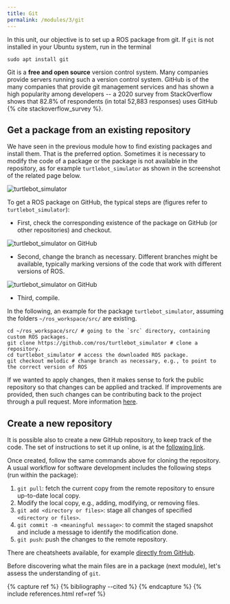 ```yaml
---
title: Git
permalink: /modules/3/git
---
```


In this unit, our objective is to set up a ROS package from git. If `git` is not installed in your Ubuntu system, run in the terminal

    sudo apt install git


Git is a **free and open source** version control system. Many companies provide servers running such a version control system. GitHub is of the many companies that provide git management services and has shown a high popularity among developers -- a 2020 survey from StackOverflow shows that 82.8% of respondents (in total 52,883 responses) uses GitHub {% cite stackoverflow_survey %}. 

## Get a package from an existing repository

We have seen in the previous module how to find existing packages and install them. That is the preferred option. Sometimes it is necessary to modify the code of a package or the package is not available in the repository, as for example `turtlebot_simulator` as shown in the screenshot of the related page below.

![turtlebot_simulator](/img/turtlebot-simulator.png)


To get a ROS package on GitHub, the typical steps are (figures refer to `turtlebot_simulator`):
- First, check the corresponding existence of the package on GitHub (or other repositories) and checkout.

![turtlebot_simulator on GitHub](/img/turtlebot-simulator-git.png)

- Second, change the branch as necessary. Different branches might be available, typically marking versions of the code that work with different versions of ROS.

![turtlebot_simulator on GitHub](/img/turtlebot-simulator-branches.png)

- Third, compile.

In the following, an example for the package `turtlebot_simulator`, assuming the folders `~/ros_workspace/src/` are existing. 

    cd ~/ros_workspace/src/ # going to the `src` directory, containing custom ROS packages.
    git clone https://github.com/ros/turtlebot_simulator # clone a repository.
    cd turtlebot_simulator # access the downloaded ROS package.
    git checkout melodic # change branch as necessary, e.g., to point to the correct version of ROS

If we wanted to apply changes, then it makes sense to fork the public repository so that changes can be applied and tracked. If improvements are provided, then such changes can be contributing back to the project through a pull request. More information [here](https://www.atlassian.com/git/tutorials/comparing-workflows/forking-workflow).

## Create a new repository

It is possible also to create a new GitHub repository, to keep track of the code. The set of instructions to set it up online, is at the [following link](https://docs.github.com/en/free-pro-team@latest/github/getting-started-with-github/create-a-repo).

Once created, follow the same commands above for cloning the repository. A usual workflow for software development includes the following steps (run within the package):
1. `git pull`: fetch the current copy from the remote repository to ensure up-to-date local copy.
2. Modify the local copy, e.g., adding, modifying, or removing files.
3. `git add <directory or files>`: stage all changes of specified `<directory or files>`.
4. `git commit -m <meaningful message>`: to commit the staged snapshot and include a message to identify the modification done.
5. `git push`: push the changes to the remote repository.

There are cheatsheets available, for example [directly from GitHub](https://education.github.com/git-cheat-sheet-education.pdf).

Before discovering what the main files are in a package (next module), let's assess the understanding of `git`.

{% capture ref %}
{% bibliography --cited %}
{% endcapture %}
{% include references.html ref=ref %}
